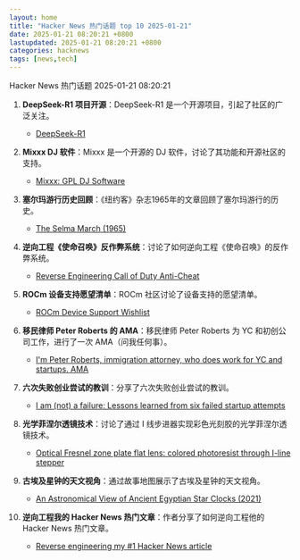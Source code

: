 ```yaml
---
layout: home
title: "Hacker News 热门话题 top 10 2025-01-21"
date: 2025-01-21 08:20:21 +0800
lastupdated: 2025-01-21 08:20:21 +0800
categories: hacknews
tags: [news,tech]
---
```

Hacker News 热门话题 2025-01-21 08:20:21

1. **DeepSeek-R1 项目开源**：DeepSeek-R1 是一个开源项目，引起了社区的广泛关注。
    - [DeepSeek-R1](https://github.com/deepseek-ai/DeepSeek-R1)

2. **Mixxx DJ 软件**：Mixxx 是一个开源的 DJ 软件，讨论了其功能和开源社区的支持。
    - [Mixxx: GPL DJ Software](https://mixxx.org/)

3. **塞尔玛游行历史回顾**：《纽约客》杂志1965年的文章回顾了塞尔玛游行的历史。
    - [The Selma March (1965)](https://www.newyorker.com/magazine/1965/04/10/letter-from-selma)

4. **逆向工程《使命召唤》反作弊系统**：讨论了如何逆向工程《使命召唤》的反作弊系统。
    - [Reverse Engineering Call of Duty Anti-Cheat](https://ssno.cc/posts/reversing-tac-1-4-2025/)

5. **ROCm 设备支持愿望清单**：ROCm 社区讨论了设备支持的愿望清单。
    - [ROCm Device Support Wishlist](https://github.com/ROCm/ROCm/discussions/4276)

6. **移民律师 Peter Roberts 的 AMA**：移民律师 Peter Roberts 为 YC 和初创公司工作，进行了一次 AMA（问我任何事）。
    - [I'm Peter Roberts, immigration attorney, who does work for YC and startups. AMA](item?id=42770125)

7. **六次失败创业尝试的教训**：分享了六次失败创业尝试的教训。
    - [I am (not) a failure: Lessons learned from six failed startup attempts](http://blog.rongarret.info/2025/01/i-am-not-failure-lessons-learned-from.html)

8. **光学菲涅尔透镜技术**：讨论了通过 I 线步进器实现彩色光刻胶的光学菲涅尔透镜技术。
    - [Optical Fresnel zone plate flat lens: colored photoresist through I-line stepper](https://www.nature.com/articles/s41377-024-01725-6)

9. **古埃及星钟的天文视角**：通过故事地图展示了古埃及星钟的天文视角。
    - [An Astronomical View of Ancient Egyptian Star Clocks (2021)](https://storymaps.arcgis.com/stories/eea3fbc9c05b40948563ffd0ccfab59d)

10. **逆向工程我的 Hacker News 热门文章**：作者分享了如何逆向工程他的 Hacker News 热门文章。
    - [Reverse engineering my #1 Hacker News article](https://danielwirtz.com/blog/successful-hacker-news-article)